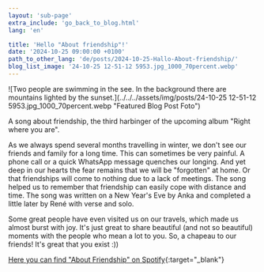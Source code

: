 ```yaml
---
layout: 'sub-page'
extra_include: 'go_back_to_blog.html'
lang: 'en'

title: 'Hello "About friendship"!'
date: '2024-10-25 09:00:00 +0100'
path_to_other_lang: 'de/posts/2024-10-25-Hallo-About-friendship/'
blog_list_image: '24-10-25 12-51-12 5953.jpg_1000_70percent.webp'
---
```

![Two people are swimming in the see. In the background there are mountains lighted by the sunset.](../../../assets/img/posts/24-10-25 12-51-12 5953.jpg_1000_70percent.webp "Featured Blog Post Foto")

A song about friendship, the third harbinger of the upcoming album "Right where you are".<!--more-->

As we always spend several months travelling in winter, we don't see our friends and family for a long time. This can sometimes be very painful. A phone call or a quick WhatsApp message quenches our longing. And yet deep in our hearts the fear remains that we will be "forgotten" at home. Or that friendships will come to nothing due to a lack of meetings. The song helped us to remember that friendship can easily cope with distance and time. The song was written on a New Year's Eve by Anka and completed a little later by René with verse and solo.

Some great people have even visited us on our travels, which made us almost burst with joy. It's just great to share beautiful (and not so beautiful) moments with the people who mean a lot to you. So, a chapeau to our friends! It's great that you exist :))

[Here you can find "About Friendship" on Spotify](https://open.spotify.com/intl-de/album/0RQfjYh286ddfEpXeLRQ3x){:target="_blank"}

